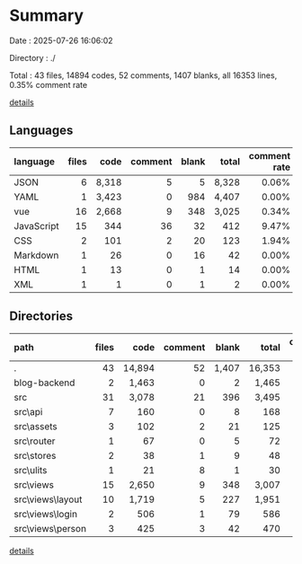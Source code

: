 # Summary

Date : 2025-07-26 16:06:02

Directory : ./

Total : 43 files,  14894 codes, 52 comments, 1407 blanks, all 16353 lines, 0.35% comment rate

[details](details.md)

## Languages
| language | files | code | comment | blank | total | comment rate |
| :--- | ---: | ---: | ---: | ---: | ---: | ---: |
| JSON | 6 | 8,318 | 5 | 5 | 8,328 | 0.06% |
| YAML | 1 | 3,423 | 0 | 984 | 4,407 | 0.00% |
| vue | 16 | 2,668 | 9 | 348 | 3,025 | 0.34% |
| JavaScript | 15 | 344 | 36 | 32 | 412 | 9.47% |
| CSS | 2 | 101 | 2 | 20 | 123 | 1.94% |
| Markdown | 1 | 26 | 0 | 16 | 42 | 0.00% |
| HTML | 1 | 13 | 0 | 1 | 14 | 0.00% |
| XML | 1 | 1 | 0 | 1 | 2 | 0.00% |

## Directories
| path | files | code | comment | blank | total | comment rate |
| :--- | ---: | ---: | ---: | ---: | ---: | ---: |
| . | 43 | 14,894 | 52 | 1,407 | 16,353 | 0.35% |
| blog-backend | 2 | 1,463 | 0 | 2 | 1,465 | 0.00% |
| src | 31 | 3,078 | 21 | 396 | 3,495 | 0.68% |
| src\api | 7 | 160 | 0 | 8 | 168 | 0.00% |
| src\assets | 3 | 102 | 2 | 21 | 125 | 1.92% |
| src\router | 1 | 67 | 0 | 5 | 72 | 0.00% |
| src\stores | 2 | 38 | 1 | 9 | 48 | 2.56% |
| src\ulits | 1 | 21 | 8 | 1 | 30 | 27.59% |
| src\views | 15 | 2,650 | 9 | 348 | 3,007 | 0.34% |
| src\views\layout | 10 | 1,719 | 5 | 227 | 1,951 | 0.29% |
| src\views\login | 2 | 506 | 1 | 79 | 586 | 0.20% |
| src\views\person | 3 | 425 | 3 | 42 | 470 | 0.70% |

[details](details.md)